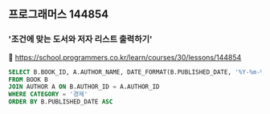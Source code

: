 ## 프로그래머스 144854
### '조건에 맞는 도서와 저자 리스트 출력하기'
🔗 https://school.programmers.co.kr/learn/courses/30/lessons/144854
```sql
SELECT B.BOOK_ID, A.AUTHOR_NAME, DATE_FORMAT(B.PUBLISHED_DATE, '%Y-%m-%d') AS PUBLISHED_DATE
FROM BOOK B
JOIN AUTHOR A ON B.AUTHOR_ID = A.AUTHOR_ID
WHERE CATEGORY = '경제'
ORDER BY B.PUBLISHED_DATE ASC
```